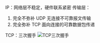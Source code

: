  IP：网络层不稳定，硬件联系紧密
 传输层：
 1. 完全不弥补 UDP 无连接不可靠报文传输
 2. 完全弥补  TCP 面向连接的可靠数据包传递

 TCP：三次握手 
![TCP三次握手](https://user-images.githubusercontent.com/37798962/88612378-a8f13d80-d0bd-11ea-8c47-681ad416381c.jpg)

